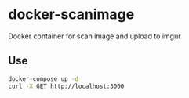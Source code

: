 # docker-scanimage

Docker container for scan image and upload to imgur

## Use

```bash
docker-compose up -d
curl -X GET http://localhost:3000
```
